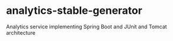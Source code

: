 # analytics-stable-generator
Analytics service implementing Spring Boot and JUnit and Tomcat architecture
